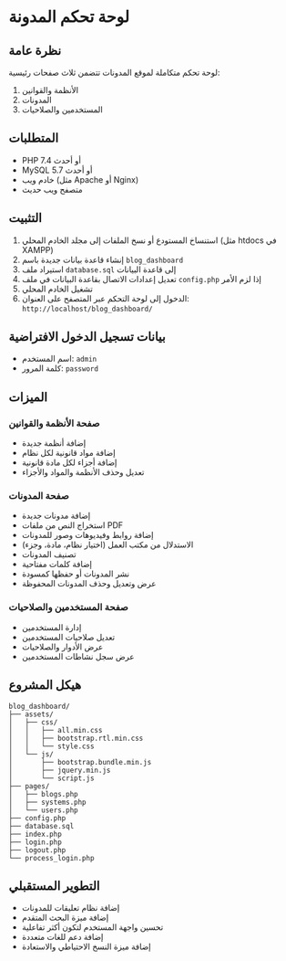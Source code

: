 # لوحة تحكم المدونة

## نظرة عامة

لوحة تحكم متكاملة لموقع المدونات تتضمن ثلاث صفحات رئيسية:
1. الأنظمة والقوانين
2. المدونات
3. المستخدمين والصلاحيات

## المتطلبات

- PHP 7.4 أو أحدث
- MySQL 5.7 أو أحدث
- خادم ويب (مثل Apache أو Nginx)
- متصفح ويب حديث

## التثبيت

1. استنساخ المستودع أو نسخ الملفات إلى مجلد الخادم المحلي (مثل htdocs في XAMPP)
2. إنشاء قاعدة بيانات جديدة باسم `blog_dashboard`
3. استيراد ملف `database.sql` إلى قاعدة البيانات
4. تعديل إعدادات الاتصال بقاعدة البيانات في ملف `config.php` إذا لزم الأمر
5. تشغيل الخادم المحلي
6. الدخول إلى لوحة التحكم عبر المتصفح على العنوان: `http://localhost/blog_dashboard/`

## بيانات تسجيل الدخول الافتراضية

- اسم المستخدم: `admin`
- كلمة المرور: `password`

## الميزات

### صفحة الأنظمة والقوانين

- إضافة أنظمة جديدة
- إضافة مواد قانونية لكل نظام
- إضافة أجزاء لكل مادة قانونية
- تعديل وحذف الأنظمة والمواد والأجزاء

### صفحة المدونات

- إضافة مدونات جديدة
- استخراج النص من ملفات PDF
- إضافة روابط وفيديوهات وصور للمدونات
- الاستدلال من مكتب العمل (اختيار نظام، مادة، وجزء)
- تصنيف المدونات
- إضافة كلمات مفتاحية
- نشر المدونات أو حفظها كمسودة
- عرض وتعديل وحذف المدونات المحفوظة

### صفحة المستخدمين والصلاحيات

- إدارة المستخدمين
- تعديل صلاحيات المستخدمين
- عرض الأدوار والصلاحيات
- عرض سجل نشاطات المستخدمين

## هيكل المشروع

```
blog_dashboard/
├── assets/
│   ├── css/
│   │   ├── all.min.css
│   │   ├── bootstrap.rtl.min.css
│   │   └── style.css
│   └── js/
│       ├── bootstrap.bundle.min.js
│       ├── jquery.min.js
│       └── script.js
├── pages/
│   ├── blogs.php
│   ├── systems.php
│   └── users.php
├── config.php
├── database.sql
├── index.php
├── login.php
├── logout.php
└── process_login.php
```

## التطوير المستقبلي

- إضافة نظام تعليقات للمدونات
- إضافة ميزة البحث المتقدم
- تحسين واجهة المستخدم لتكون أكثر تفاعلية
- إضافة دعم للغات متعددة
- إضافة ميزة النسخ الاحتياطي والاستعادة
